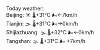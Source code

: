 Today weather:  
Beijing: ☀️ 🌡️+31°C 🌬️←7km/h  
Tianjin: 🌫  🌡️+31°C 🌬️→0km/h  
Shijiazhuang: 🌫  🌡️+32°C 🌬️←0km/h  
Tangshan: 🌫  🌡️+31°C 🌬️→7km/h  
